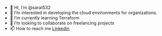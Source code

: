 - 👋 Hi, I’m @sarat532
- 👀 I’m interested in developing the cloud environments for organizations.
- 🌱 I’m currently learning Terraform
- 💞️ I’m looking to collaborate on freelancing projects 
- 📫 How to reach me [Linkedin](https://www.linkedin.com/in/sarat-kota-88aa3ba8)

<!---
sarat532/sarat532 is a ✨ special ✨ repository because its `README.md` (this file) appears on your GitHub profile.
You can click the Preview link to take a look at your changes.
--->

